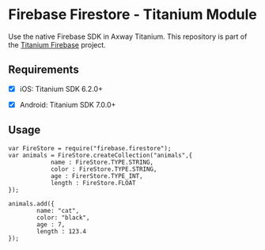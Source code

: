 # Firebase Firestore - Titanium Module
Use the native Firebase SDK in Axway Titanium. This repository is part of the [Titanium Firebase](https://github.com/hansemannn/titanium-firebase) project.

## Requirements
- [x] iOS: Titanium SDK 6.2.0+
- [x] Android: Titanium SDK 7.0.0+


## Usage

```
var FireStore = require("firebase.firestore");
var animals = FireStore.createCollection("animals",{
			name : FireStore.TYPE.STRING,
			color : FireStore.TYPE.STRING,
			age : FirerStore.TYPE_INT,
			length : FireStore.FLOAT
});

animals.add({
		name: "cat",
		color: "black",
		age : 7,
		length : 123.4
});

```